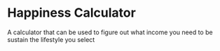 # Happiness Calculator
A calculator that can be used to figure out what income you need to be sustain the lifestyle you select
